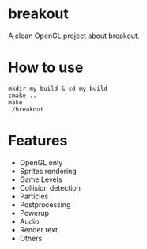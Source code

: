 # breakout

A clean OpenGL project about breakout.

# How to use
```shell
mkdir my_build & cd my_build
cmake ..
make 
./breakout
```

# Features
* OpenGL only
* Sprites rendering
* Game Levels
* Collision detection
* Particles
* Postprocessing
* Powerup
* Audio
* Render text
* Others